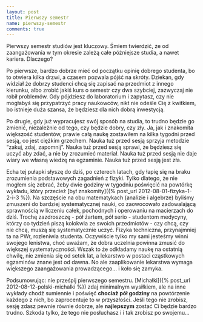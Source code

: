 ```yaml
---
layout: post
title: Pierwszy semestr
name: pierwszy-semestr
comments: true
---
```


Pierwszy semestr studiów jest kluczowy. Śmiem twierdzić, że od zaangażowania w tym okresie zależą całe późniejsze studia, a nawet kariera. Dlaczego?

Po pierwsze, bardzo dobrze mieć od początku opinię dobrego studenta, bo to otwiera kilka drzwi, a czasem pozwala pójść na skróty. Dziekan, gdy widział że dobrzy studenci chcą się zapisać na przedmiot z innego kierunku, albo zrobić jakiś kurs o semestr czy dwa szybciej, zazwyczaj nie robił problemów. Gdy pójdziesz do laboratorium i zapytasz, czy nie mogłabyś się przypatrzyć pracy naukowców, nikt nie odeśle Cię z kwitkiem, bo istnieje duża szansa, że będziesz dla nich dobrą inwestycją.

Po drugie, gdy już wypracujesz swój sposób na studia, to trudno będzie go zmienić, niezależnie od tego, czy będzie dobry, czy zły. Ja, jak i znakomita większość studentów, prawie całą naukę zostawiłem na kilka tygodni przed sesją, co jest ciężkim grzechem. Nauka tuż przed sesją sprzyja metodzie “zakuj, zdaj, zapomnij”. Nauka tuż przed sesją sprawi, że będziesz się uczyć aby zdać, a nie by zrozumieć materiał. Nauka tuż przed sesją nie daje wiary we własną wiedzę na egzaminie. Nauka tuż przed sesją jest zła.

Echa tej pułapki słyszę do dziś, po czterech latach, gdy łapię się na braku zrozumienia podstawowych zagadnień z fizyki. Tylko dlatego, że nie mogłem się zebrać, żeby dwie godziny w tygodniu poświęcić na powtórkę wykładu, który przecież [był znakomity]({% post_url 2012-08-01-fizyka-1-2-i-3 %}). Na szczęście na obu matematykach (analizie i algebrze) byliśmy zmuszeni do bardziej systematycznej nauki, co zaowocowało zadowalającą sprawnością w liczeniu całek, pochodnych i operowaniu na macierzach do dziś. Trochę zazdroszczę - pół żartem, pół serio - studentom medycyny, którzy co tydzień piszą kolokwia ze swoich przedmiotów - czy chcą, czy nie chcą, muszą się systematycznie uczyć. Fizyka techniczna, przynajmniej ta na PWr, rozleniwia studenta. Oczywiście tylko my sami jesteśmy winni swojego lenistwa, choć uważam, że dobra uczelnia powinna zmusić do większej systematyczności. Wszak to że odkładamy naukę na ostatnią chwilę, nie zmienia się od setek lat, a lekarstwo w postaci cząstkowych egzaminów znane jest od dawna. No ale zaaplikowanie lekarstwa wymaga większego zaangażowania prowadzącego... i koło się zamyka.

Podsumowując: nie prześpij pierwszego semestru. [Michałki]({% post_url 2012-08-12-polski-michalki %}) zdaj minimalnym wysiłkiem, ale na inne wykłady chodź sumiennie i poświęć <strong>chociaż pół godziny</strong> na powtórzenie każdego z nich, bo zaprocentuje to w przyszłości. Jeśli tego nie zrobisz, sesję zdasz pewnie równie dobrze, ale **najlepszym** zostać Ci będzie bardzo trudno. Szkoda tylko, że tego nie posłuchasz i i tak zrobisz po swojemu...